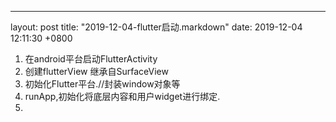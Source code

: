 ---
layout: post
title:  "2019-12-04-flutter启动.markdown"
date:   2019-12-04 12:11:30 +0800

1. 在android平台启动FlutterActivity
2. 创建flutterView 继承自SurfaceView
3. 初始化Flutter平台.//封装window对象等
4. runApp,初始化将底层内容和用户widget进行绑定.
5.
    